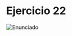 # Ejercicio 22

![Enunciado](https://github.com/Lukas-De-Angelis-Riva/Estructura-Assembly/blob/master/Ejercicio22/Enunciado.JPG)